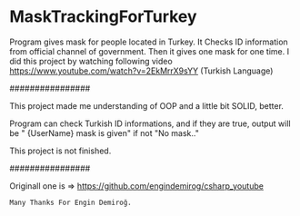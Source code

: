 # MaskTrackingForTurkey
Program gives mask for people located in Turkey. It Checks ID information from official channel of government. Then it gives one mask for one time.
I did this project by watching following video https://www.youtube.com/watch?v=2EkMrrX9sYY   (Turkish Language)

################

This project made me understanding of OOP and a little bit SOLID, better.


Program can check Turkish ID informations, and if they are true, output will be " {UserName} mask is given" if not "No mask.." 


This project is not finished.

################

Originall one is   => https://github.com/engindemirog/csharp_youtube


    Many Thanks For Engin Demiroğ.
